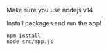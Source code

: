 Make sure you use nodejs v14

Install packages and run the app!

```
npm install
node src/app.js
```
